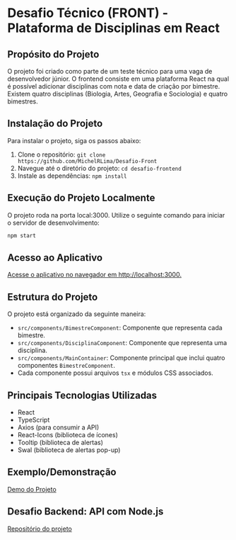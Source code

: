 # Desafio Técnico (FRONT) - Plataforma de Disciplinas em React

## Propósito do Projeto
O projeto foi criado como parte de um teste técnico para uma vaga de desenvolvedor júnior. O frontend consiste em uma plataforma React na qual é possível adicionar disciplinas com nota e data de criação por bimestre. Existem quatro disciplinas (Biologia, Artes, Geografia e Sociologia) e quatro bimestres.

## Instalação do Projeto
Para instalar o projeto, siga os passos abaixo:

1. Clone o repositório: `git clone https://github.com/MichelRLima/Desafio-Front`
2. Navegue até o diretório do projeto: `cd desafio-frontend`
3. Instale as dependências: `npm install`

## Execução do Projeto Localmente
O projeto roda na porta local:3000. Utilize o seguinte comando para iniciar o servidor de desenvolvimento:

```bash
npm start
```

## Acesso ao Aplicativo

[Acesse o aplicativo no navegador em http://localhost:3000.](http://localhost:3000)

## Estrutura do Projeto

O projeto está organizado da seguinte maneira:

- `src/components/BimestreComponent`: Componente que representa cada bimestre.
- `src/components/DisciplinaComponent`: Componente que representa uma disciplina.
- `src/components/MainContainer`: Componente principal que inclui quatro componentes `BimestreComponent`.
- Cada componente possui arquivos `tsx` e módulos CSS associados.

## Principais Tecnologias Utilizadas

- React
- TypeScript
- Axios (para consumir a API)
- React-Icons (biblioteca de ícones)
- Tooltip (biblioteca de alertas)
- Swal (biblioteca de alertas pop-up)

## Exemplo/Demonstração

[Demo do Projeto](https://front-desafiotecnico.netlify.app)

## Desafio Backend: API com Node.js
[Repositório do projeto](https://github.com/MichelRLima/Desafio-Backend)

